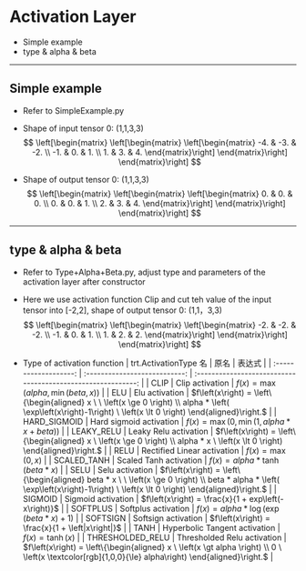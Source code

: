 # Activation Layer

+ Simple example
+ type & alpha & beta

---

## Simple example

+ Refer to SimpleExample.py

+ Shape of input tensor 0: (1,1,3,3)
$$
\left[\begin{matrix}
    \left[\begin{matrix}
        \left[\begin{matrix}
            -4. & -3. & -2. \\
            -1. &  0. &  1. \\
             1. &  3. &  4.
        \end{matrix}\right]
    \end{matrix}\right]
\end{matrix}\right]
$$

+ Shape of output tensor 0: (1,1,3,3)
$$
\left[\begin{matrix}
    \left[\begin{matrix}
        \left[\begin{matrix}
            0. & 0. & 0. \\
            0. & 0. & 1. \\
            2. & 3. & 4.
        \end{matrix}\right]
    \end{matrix}\right]
\end{matrix}\right]
$$

---

## type & alpha & beta

+ Refer to Type+Alpha+Beta.py, adjust type and parameters of the activation layer after constructor

+ Here we use activation function Clip and cut teh value of the input tensor into [-2,2], shape of output tensor 0: (1,1，3,3)
$$
\left[\begin{matrix}
    \left[\begin{matrix}
        \left[\begin{matrix}
            -2. & -2. & -2. \\
            -1. &  0. &  1. \\
             1. &  2. &  2.
        \end{matrix}\right]
    \end{matrix}\right]
\end{matrix}\right]
$$

+ Type of activation function
| trt.ActivationType 名 |             原名              |                            表达式                            |
| :-------------------: | :---------------------------: | :----------------------------------------------------------: |
|         CLIP          |        Clip activation        | $f\left(x\right) = \max\left(alpha, \min\left(beta,x\right)\right)$ |
|          ELU          |        Elu activation         | $f\left(x\right) = \left\{\begin{aligned} x \ \ \left(x \ge 0 \right) \\ alpha * \left( \exp\left(x\right)-1\right) \ \left(x \lt 0 \right) \end{aligned}\right.$ |
|     HARD_SIGMOID      |    Hard sigmoid activation    | $f\left(x\right) = \max\left(0,\min\left(1, alpha * x + beta\right)\right)$ |
|      LEAKY_RELU       |     Leaky Relu activation     | $f\left(x\right) = \left\{\begin{aligned} x \ \left(x \ge 0 \right) \\ alpha * x \ \left(x \lt 0 \right) \end{aligned}\right.$ |
|         RELU          |  Rectified Linear activation  |           $f\left(x\right) = \max\left(0,x\right)$           |
|      SCALED_TANH      |    Scaled Tanh activation     |   $f\left(x\right) = alpha * \tanh\left( beta * x \right)$   |
|         SELU          |        Selu activation        | $f\left(x\right) = \left\{\begin{aligned} beta * x \ \ \left(x \ge 0 \right) \\ beta * alpha * \left( \exp\left(x\right)-1\right) \ \left(x \lt 0 \right) \end{aligned}\right.$ |
|        SIGMOID        |      Sigmoid activation       |     $f\left(x\right) = \frac{x}{1 + exp\left(-x\right)}$     |
|       SOFTPLUS        |      Softplus activation      | $f\left(x\right) = alpha * \log\left(\exp\left(beta * x\right) + 1\right)$ |
|       SOFTSIGN        |      Softsign activation      |       $f\left(x\right) = \frac{x}{1 + \left|x\right|}$       |
|         TANH          | Hyperbolic Tangent activation |           $f\left(x\right) = \tanh\left(x\right)$            |
|   THRESHOLDED_RELU    |  Thresholded Relu activation  | $f\left(x\right) = \left\{\begin{aligned} x \ \left(x \gt alpha \right) \\ 0 \ \left(x \textcolor[rgb]{1,0,0}{\le} alpha\right) \end{aligned}\right.$ |
